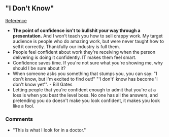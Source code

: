 ## "I Don't Know"
[Reference](https://medium.com/mule-design/i-dont-know-15a6aca3bee2)

- **The point of confidence isn't to bullshit your way through a presentation.** And I won't teach you how to sell crappy work. My target audience is people who do amazing work, but were never taught how to sell it correctly. Thankfully our industry is full them.
- People feel confident about work they're receiving when the person delivering is doing it confidently. IT makes them feel smart.
- Confidence saves time. If you're not sure what you're showing me, why should I be sure about it?
- When someone asks you something that stumps you, you can say: "I don't know, but I'm excited to find out!" "'I don't' know has become 'I don't know yet'". - Bill Gates
- Letting people that you're confident enough to admit that you're at a loss is when you beat the level boss. No one has all the answers, and pretending you do doesn't make you look confident, it makes you look like a fool.

### Comments

- "This is what I look for in a doctor."
